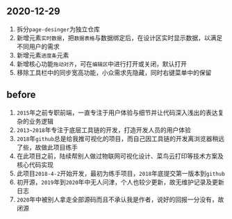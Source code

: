 ## 2020-12-29
1. 拆分`page-desinger`为独立仓库
2. 新增元素`实时数据`，把`数据表格`与数据绑定后，在设计区实时显示数据，以满足不同用户的需求
3. 新增元素`进度条`元素
4. 新增核心功能`拖动对齐`，可在`编辑区`中进行打开或关闭，默认打开
5. 移除工具栏中的同步宽高功能，小众需求先隐藏，同时右键菜单中的保留

## before
1. `2015`年之前专职前端，一直专注于用户体验与细节并让代码深入浅出的表达复杂的业务逻辑
1. `2013~2018`年专注于底层工具链的开发，打造开发人员的用户体验
3. `2018`年`github`总是给我推可视化的项目，而自己因工具链的开发离浏览器稍远了些，故做此项目练手
4. 在此项目之前，陆续帮别人做过物联网可视化设计、菜鸟云打印等技术方案及核心代码实现
5. 此项目`2018-4-2`开始开发，最初为练手项目，`2018`年底提交第一版本到`github`
6. 初开源，`2019`年到`2020`年中无人问津，个人也较少更新，故无维护记录及更新日志
7. `2020`年中被别人拿走全部源码而且不承认我是作者，说好的回报一分没有，故闭源